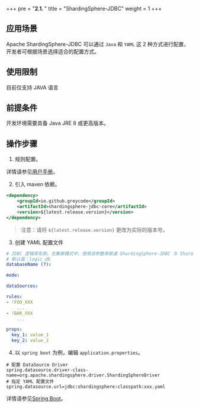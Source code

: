 +++
pre = "<b>2.1. </b>"
title = "ShardingSphere-JDBC"
weight = 1
+++

## 应用场景

Apache ShardingSphere-JDBC 可以通过 `Java` 和 `YAML` 这 2 种方式进行配置，开发者可根据场景选择适合的配置方式。

## 使用限制

目前仅支持 JAVA 语言

## 前提条件

开发环境需要具备 Java JRE 8 或更高版本。

## 操作步骤


1. 规则配置。

详情请参见[用户手册](/cn/user-manual/shardingsphere-jdbc/)。

2. 引入 maven 依赖。

```xml
<dependency>
    <groupId>io.github.greycode</groupId>
    <artifactId>shardingsphere-jdbc-core</artifactId>
    <version>${latest.release.version}</version>
</dependency>
```

> 注意：请将 `${latest.release.version}` 更改为实际的版本号。

3. 创建 YAML 配置文件

```yaml
# JDBC 逻辑库名称。在集群模式中，使用该参数来联通 ShardingSphere-JDBC 与 ShardingSphere-Proxy。
# 默认值：logic_db
databaseName (?):

mode:

dataSources:

rules:
- !FOO_XXX
    ...
- !BAR_XXX
    ...

props:
  key_1: value_1
  key_2: value_2
```

4. 以 `spring boot` 为例，编辑 `application.properties`。

```properties
# 配置 DataSource Driver
spring.datasource.driver-class-name=org.apache.shardingsphere.driver.ShardingSphereDriver
# 指定 YAML 配置文件
spring.datasource.url=jdbc:shardingsphere:classpath:xxx.yaml
```

详情请参见[Spring Boot](/cn/user-manual/shardingsphere-jdbc/yaml-config/jdbc-driver/spring-boot/)。

